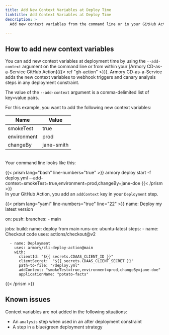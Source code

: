 ```yaml
---
title: Add New Context Variables at Deploy Time
linktitle: Add Context Variables at Deploy Time
description: >
  Add new context variables from the command line or in your GitHub Action. These variables are injected into your canary analysis and webhook triggers.

---
```


## How to add new context variables

You can add new context variables at deployment time by using the `--add-context` argument on the command line or from within your [Armory CD-as-a-Service GitHub Action]({{< ref "gh-action" >}}). Armory CD-as-a-Service adds the new context variables to webhook triggers and canary analysis steps in any deployment constraint.

The value of the `--add-context` argument is a comma-delimited list of key=value pairs.

For this example, you want to add the following new context variables:

| Name        | Value      |
| ----------- | ---------- |
| smokeTest   | true       |
| environment | prod       |
| changeBy    | jane-smith |

<br>
Your command line looks like this:

{{< prism lang="bash" line-numbers="true" >}}
armory deploy start -f deploy.yml --add-context=smokeTest=true,environment=prod,changeBy=jane-doe
{{< /prism >}}
<br>
In your GitHub Action, you add an `addContext` key in your `Deployment` step.

{{< prism lang="yaml" line-numbers="true" line="22" >}}
name: Deploy my latest version

on:
  push:
    branches:
      - main  

jobs:
  build:
    name: deploy from main
    runs-on: ubuntu-latest
    steps:
      - name: Checkout code
        uses: actions/checkout@v2

      - name: Deployment
        uses: armory/cli-deploy-action@main
        with:
          clientId: "${{ secrets.CDAAS_CLIENT_ID }}"
          clientSecret:  "${{ secrets.CDAAS_CLIENT_SECRET }}"
          path-to-file: "/deploy.yml"
          addContext: "smokeTest=true,environment=prod,changeBy=jane-doe"
          applicationName: "potato-facts"
{{< /prism >}}

## Known issues

Context variables are not added in the following situations:

* An `analysis` step when used in an after deployment constraint
* A step in a blue/green deployment strategy

